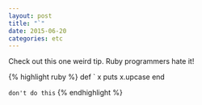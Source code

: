 ```yaml
---
layout: post
title: "`"
date: 2015-06-20
categories: etc
---
```


Check out this one weird tip. Ruby programmers hate it!

{% highlight ruby %}
def ` x
  puts x.upcase
end

`don't do this`
{% endhighlight %}

